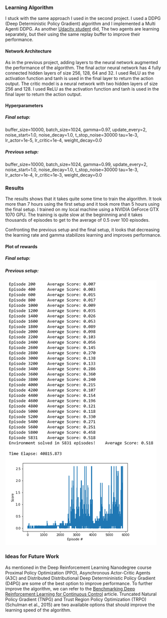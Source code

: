### Learning Algorithm
I stuck with the same approach I used in the second project. I used a DDPG (Deep Deterministic Policy Gradient) algorithm and I implemented a Multi Agenti DDPG.
As another [Udacity student](https://github.com/blangwallner/Udacity-Deep-Reinforcement-Learning-ND---Project-3---Collaboration-and-Competition) did, The two agents are learning separately, but their using the same replay buffer to improve their performance.

#### Network Architecture
As in the previous project, adding layers to the neural network augmented the performance of the algorithm. The final actor neural network has 4 fully connected hidden layers of size 256, 128, 64 and 32.
I used ReLU as the activation function and tanh is used in the final layer to return the action output.
The critic model is a neural network with two hidden layers of size 256 and 128.
I used ReLU as the activation function and tanh is used in the final layer to return the action output.

#### Hyperparameters

##### Final setup:

buffer_size=10000,
batch_size=1024,
gamma=0.97,
update_every=2,
noise_start=1.0,
noise_decay=1.0,
t_stop_noise=30000
tau=1e-3,
lr_actor=1e-5,
lr_critic=1e-4,
weight_decay=0.0

##### Previous setup:

buffer_size=10000,
batch_size=1024,
gamma=0.99,
update_every=2,
noise_start=1.0,
noise_decay=1.0,
t_stop_noise=30000
tau=1e-3,
lr_actor=1e-4,
lr_critic=1e-3,
weight_decay=0.0

### Results

The results shows that it takes quite some time to train the algorithm. It took more than 7 hours using the first setup and it took more than 5 hours using the final setup. I trained on my local machine using a NVIDIA GeForce GTX 1070 GPU. The training is quite slow at the begininning and it takes thousands of episodes to get to the average of 0.5 over 100 episodes.

Confronting the previous setup and the final setup, it looks that decreasing the learning rate and gamma stabilizes learning and improves performance.

#### Plot of rewards

##### Final setup:

##### Previous setup:

![fourth_try](/images/Fourthtry.PNG)

### Ideas for Future Work
As mentioned in the Deep Reinforcement Learning Nanodegree course Proximal Policy Optimization (PPO),  Asynchronous Actor-Critic Agents (A3C) and Distributed Distributional Deep Determininistic Policy Gradient (D4PG) are some of the best option to improve performance.
To further improve the algorithm, we can refer to the [Benchmarking Deep Reinforcement Learning for Continuous Control](https://arxiv.org/pdf/1604.06778.pdf) article. Truncated Natural Policy Gradient (TNPG) and Trust Region Policy Optimization (TRPO)  (Schulman et al., 2015) are two available options that should improve the learning speed of the algorithm.
